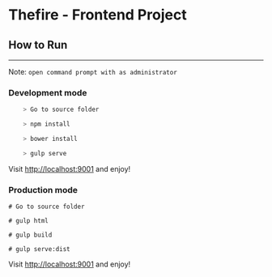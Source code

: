 # Thefire - Frontend Project

## How to Run
***
Note: `open command prompt with as administrator`
### Development mode
```js
    > Go to source folder

    > npm install

    > bower install

    > gulp serve
```

Visit [http://localhost:9001](http://localhost:9001) and enjoy!

### Production mode
    # Go to source folder
	
	# gulp html

    # gulp build

    # gulp serve:dist


Visit [http://localhost:9001](http://localhost:9001) and enjoy!
